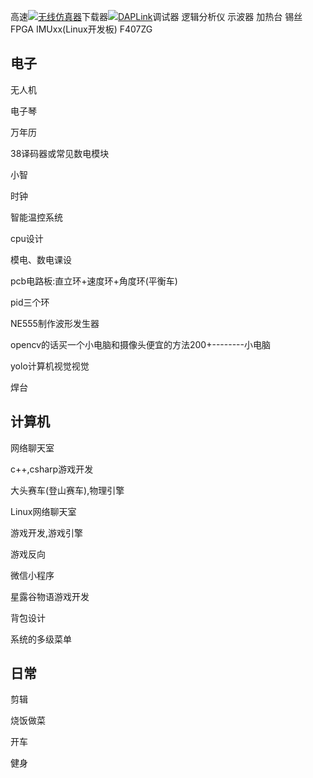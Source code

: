 高速[![](https://i0.hdslb.com/bfs/reply/9f3ad0659e84c96a711b88dd33f4bc2e945045e0.png)无线仿真器](https://search.bilibili.com/all?from_source=webcommentline_search&keyword=%E6%97%A0%E7%BA%BF%E4%BB%BF%E7%9C%9F%E5%99%A8&seid=14800403964896548691)下载器[![](https://i0.hdslb.com/bfs/reply/9f3ad0659e84c96a711b88dd33f4bc2e945045e0.png)DAPLink](https://search.bilibili.com/all?from_source=webcommentline_search&keyword=DAPLink&seid=14800403964896548691)调试器
逻辑分析仪    示波器     加热台    锡丝    FPGA    IMUxx(Linux开发板)    F407ZG
## 电子

无人机

电子琴

万年历

38译码器或常见数电模块

小智

时钟

智能温控系统

cpu设计

模电、数电课设

pcb电路板:直立环+速度环+角度环(平衡车)

pid三个环

NE555制作波形发生器

opencv的话买一个小电脑和摄像头便宜的方法200+--------小电脑

yolo计算机视觉视觉

焊台
## 计算机

网络聊天室

c++,csharp游戏开发

大头赛车(登山赛车),物理引擎

Linux网络聊天室

游戏开发,游戏引擎

游戏反向

微信小程序

星露谷物语游戏开发

背包设计

系统的多级菜单

## 日常
剪辑

烧饭做菜

开车

健身